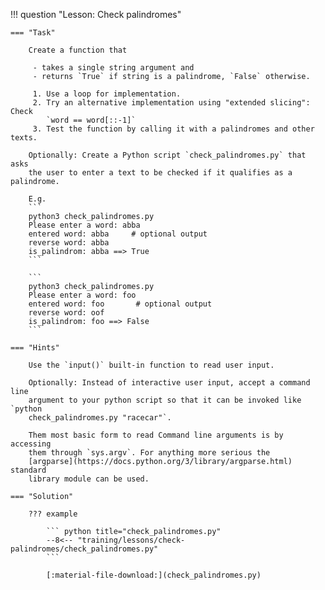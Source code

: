 !!! question "Lesson: Check palindromes"

    === "Task"

        Create a function that
        
         - takes a single string argument and
         - returns `True` if string is a palindrome, `False` otherwise.

         1. Use a loop for implementation.
         2. Try an alternative implementation using "extended slicing": Check
            `word == word[::-1]` 
         3. Test the function by calling it with a palindromes and other texts.
        
        Optionally: Create a Python script `check_palindromes.py` that asks
        the user to enter a text to be checked if it qualifies as a palindrome.
       
        E.g.
        ```
        python3 check_palindromes.py
        Please enter a word: abba
        entered word: abba     # optional output
        reverse word: abba
        is_palindrom: abba ==> True
        ```
        
        ```
        python3 check_palindromes.py
        Please enter a word: foo
        entered word: foo       # optional output
        reverse word: oof
        is_palindrom: foo ==> False
        ```

    === "Hints"

        Use the `input()` built-in function to read user input.
            
        Optionally: Instead of interactive user input, accept a command line
        argument to your python script so that it can be invoked like `python
        check_palindromes.py "racecar"`.
        
        Them most basic form to read Command line arguments is by accessing
        them through `sys.argv`. For anything more serious the
        [argparse](https://docs.python.org/3/library/argparse.html) standard
        library module can be used.

    === "Solution"

        ??? example

            ``` python title="check_palindromes.py"
            --8<-- "training/lessons/check-palindromes/check_palindromes.py"
            ```

            [:material-file-download:](check_palindromes.py)
